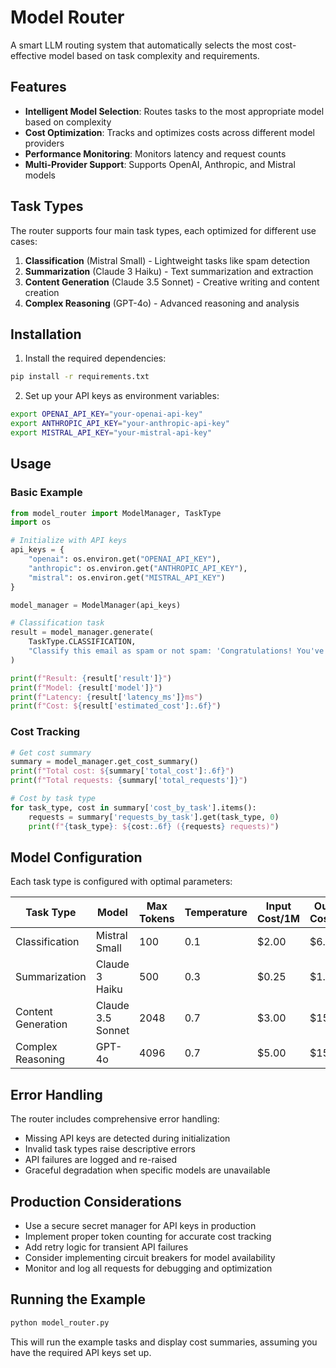 # Model Router

A smart LLM routing system that automatically selects the most cost-effective model based on task complexity and requirements.

## Features

- **Intelligent Model Selection**: Routes tasks to the most appropriate model based on complexity
- **Cost Optimization**: Tracks and optimizes costs across different model providers
- **Performance Monitoring**: Monitors latency and request counts
- **Multi-Provider Support**: Supports OpenAI, Anthropic, and Mistral models

## Task Types

The router supports four main task types, each optimized for different use cases:

1. **Classification** (Mistral Small) - Lightweight tasks like spam detection
2. **Summarization** (Claude 3 Haiku) - Text summarization and extraction
3. **Content Generation** (Claude 3.5 Sonnet) - Creative writing and content creation
4. **Complex Reasoning** (GPT-4o) - Advanced reasoning and analysis

## Installation

1. Install the required dependencies:
```bash
pip install -r requirements.txt
```

2. Set up your API keys as environment variables:
```bash
export OPENAI_API_KEY="your-openai-api-key"
export ANTHROPIC_API_KEY="your-anthropic-api-key"
export MISTRAL_API_KEY="your-mistral-api-key"
```

## Usage

### Basic Example

```python
from model_router import ModelManager, TaskType
import os

# Initialize with API keys
api_keys = {
    "openai": os.environ.get("OPENAI_API_KEY"),
    "anthropic": os.environ.get("ANTHROPIC_API_KEY"),
    "mistral": os.environ.get("MISTRAL_API_KEY")
}

model_manager = ModelManager(api_keys)

# Classification task
result = model_manager.generate(
    TaskType.CLASSIFICATION,
    "Classify this email as spam or not spam: 'Congratulations! You've won $1,000,000!'"
)

print(f"Result: {result['result']}")
print(f"Model: {result['model']}")
print(f"Latency: {result['latency_ms']}ms")
print(f"Cost: ${result['estimated_cost']:.6f}")
```

### Cost Tracking

```python
# Get cost summary
summary = model_manager.get_cost_summary()
print(f"Total cost: ${summary['total_cost']:.6f}")
print(f"Total requests: {summary['total_requests']}")

# Cost by task type
for task_type, cost in summary['cost_by_task'].items():
    requests = summary['requests_by_task'].get(task_type, 0)
    print(f"{task_type}: ${cost:.6f} ({requests} requests)")
```

## Model Configuration

Each task type is configured with optimal parameters:

| Task Type | Model | Max Tokens | Temperature | Input Cost/1M | Output Cost/1M |
|-----------|-------|------------|-------------|---------------|----------------|
| Classification | Mistral Small | 100 | 0.1 | $2.00 | $6.00 |
| Summarization | Claude 3 Haiku | 500 | 0.3 | $0.25 | $1.25 |
| Content Generation | Claude 3.5 Sonnet | 2048 | 0.7 | $3.00 | $15.00 |
| Complex Reasoning | GPT-4o | 4096 | 0.7 | $5.00 | $15.00 |

## Error Handling

The router includes comprehensive error handling:

- Missing API keys are detected during initialization
- Invalid task types raise descriptive errors
- API failures are logged and re-raised
- Graceful degradation when specific models are unavailable

## Production Considerations

- Use a secure secret manager for API keys in production
- Implement proper token counting for accurate cost tracking
- Add retry logic for transient API failures
- Consider implementing circuit breakers for model availability
- Monitor and log all requests for debugging and optimization

## Running the Example

```bash
python model_router.py
```

This will run the example tasks and display cost summaries, assuming you have the required API keys set up. 